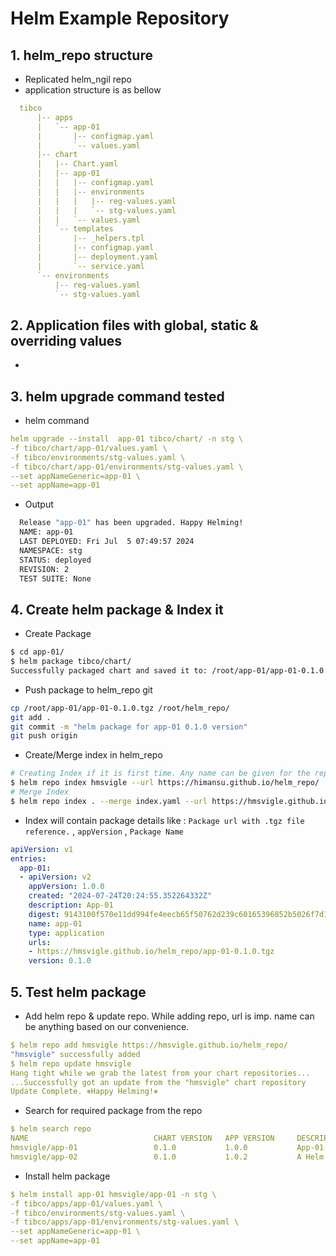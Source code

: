 # Helm Example Repository
## 1. helm_repo structure
  * Replicated helm_ngil repo
  * application structure is as bellow
  ````yaml
    tibco
        |-- apps
        |   `-- app-01
        |       |-- configmap.yaml
        |       `-- values.yaml
        |-- chart
        |   |-- Chart.yaml
        |   |-- app-01
        |   |   |-- configmap.yaml
        |   |   |-- environments
        |   |   |   |-- reg-values.yaml
        |   |   |   `-- stg-values.yaml
        |   |   `-- values.yaml
        |   `-- templates
        |       |-- _helpers.tpl
        |       |-- configmap.yaml
        |       |-- deployment.yaml
        |       `-- service.yaml
        `-- environments
            |-- reg-values.yaml
            `-- stg-values.yaml

  ````
## 2. Application files with global, static & overriding values
  * 

## 3. helm upgrade command tested
  * helm command 
  ````yaml
  helm upgrade --install  app-01 tibco/chart/ -n stg \
  -f tibco/chart/app-01/values.yaml \
  -f tibco/environments/stg-values.yaml \
  -f tibco/chart/app-01/environments/stg-values.yaml \
  --set appNameGeneric=app-01 \
  --set appName=app-01

  ````
  * Output
  ````bash
    Release "app-01" has been upgraded. Happy Helming!
    NAME: app-01
    LAST DEPLOYED: Fri Jul  5 07:49:57 2024
    NAMESPACE: stg
    STATUS: deployed
    REVISION: 2
    TEST SUITE: None
  ````
## 4. Create helm package & Index it
  * Create Package
  ```bash
  $ cd app-01/
  $ helm package tibco/chart/
  Successfully packaged chart and saved it to: /root/app-01/app-01-0.1.0.tgz
  ```
  * Push package to helm_repo git
  ```bash
  cp /root/app-01/app-01-0.1.0.tgz /root/helm_repo/
  git add .
  git commit -m "helm package for app-01 0.1.0 version"
  git push origin 
  ```
  * Create/Merge index in helm_repo    
  ```bash
  # Creating Index if it is first time. Any name can be given for the repo
  $ helm repo index hmsvigle --url https://himansu.github.io/helm_repo/ 
  # Merge Index
  $ helm repo index . --merge index.yaml --url https://hmsvigle.github.io/helm_repo/
  ```
  * Index will contain package details like : `Package url with .tgz file reference.` , `appVersion` , `Package Name`
  ```yaml
  apiVersion: v1
  entries:
    app-01:
    - apiVersion: v2
      appVersion: 1.0.0
      created: "2024-07-24T20:24:55.352264332Z"
      description: App-01
      digest: 9143100f570e11dd994fe4eecb65f50762d239c60165396852b5026f7d1bfb0a
      name: app-01
      type: application
      urls:
      - https://hmsvigle.github.io/helm_repo/app-01-0.1.0.tgz
      version: 0.1.0
  ```
## 5. Test helm package 
* Add helm repo & update repo. While adding repo, url is imp. name can be anything based on our convenience.
```yaml
$ helm repo add hmsvigle https://hmsvigle.github.io/helm_repo/
"hmsvigle" successfully added
$ helm repo update hmsvigle
Hang tight while we grab the latest from your chart repositories...
...Successfully got an update from the "hmsvigle" chart repository
Update Complete. ⎈Happy Helming!⎈
```
* Search for required package from the repo
```yaml
$ helm search repo 
NAME                            CHART VERSION   APP VERSION     DESCRIPTION                
hmsvigle/app-01                 0.1.0           1.0.0           App-01                     
hmsvigle/app-02                 0.1.0           1.0.2           A Helm chart for Kubernetes
```
* Install helm package
```yaml
$ helm install app-01 hmsvigle/app-01 -n stg \
-f tibco/apps/app-01/values.yaml \
-f tibco/environments/stg-values.yaml \
-f tibco/apps/app-01/environments/stg-values.yaml \
--set appNameGeneric=app-01 \
--set appName=app-01
```
